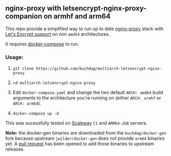 ## nginx-proxy with letsencrypt-nginx-proxy-companion on armhf and arm64

This repo provide a simplified way to run up to date [nginx-proxy](https://github.com/jwilder/nginx-proxy) stack with [Let's Encrypt support](https://github.com/JrCs/docker-letsencrypt-nginx-proxy-companion) on non `amd64` architectures.

It requires [docker-compose](https://docs.docker.com/compose/install/#install-compose) to run.

### Usage:

1. `git clone https://github.com/buchdag/multiarch-letsencrypt-nginx-proxy`

2. `cd multiarch-letsencrypt-nginx-proxy`

3. Edit `docker-compose.yaml` and change the two default `ARCH: amd64` build arguments to the architecture you're running on (either `ARCH: armhf` or `ARCH: arm64`).

4. `docker-compose up -d`

This was sucessfully tested on [Scaleway](https://www.scaleway.com/) `C1` and `ARM64-2GB` servers.

**Note:** the docker-gen binaries are downloaded from the `buchdag/docker-gen` fork because upstream `jwilder/docker-gen` does not provide `arm64` binaries yet. A [pull request](https://github.com/jwilder/docker-gen/pull/272) has been opened to add those binaries to upstream releases.

